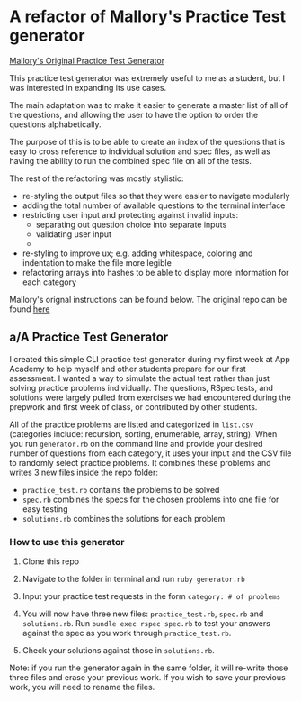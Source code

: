 # A refactor of Mallory's Practice Test generator

[Mallory's Original Practice Test Generator](https://github.com/mallorybulkley/aa-practice-test-generator)

This practice test generator was extremely useful to me as a student, but I was interested in expanding its use cases.

The main adaptation was to make it easier to generate a master list of all of the questions, and allowing the user to have the option to order the questions alphabetically.

The purpose of this is to be able to create an index of the questions that is easy to cross reference to individual solution and spec files, as well as having the ability to run the combined spec file on all of the tests.

The rest of the refactoring was mostly stylistic:
- re-styling the output files so that they were easier to navigate modularly
- adding the total number of available questions to the terminal interface
- restricting user input and protecting against invalid inputs:
  - separating out question choice into separate inputs
  - validating user input
  -
- re-styling to improve ux; e.g. adding whitespace, coloring and indentation to make the file more legible
- refactoring arrays into hashes to be able to display more information for each category





Mallory's orignal instructions can be found below.
The original repo can be found [here](https://github.com/mallorybulkley/aa-practice-test-generator)



## a/A Practice Test Generator

I created this simple CLI practice test generator during my first week at App Academy to help myself and other students prepare for our first assessment. I wanted a way to simulate the actual test rather than just solving practice problems individually. The questions, RSpec tests, and solutions were largely pulled from exercises we had encountered during the prepwork and first week of class, or contributed by other students.


All of the practice problems are listed and categorized in `list.csv` (categories include: recursion, sorting, enumerable, array, string). When you run `generator.rb` on the command line and provide your desired number of questions from each category, it uses your input and the CSV file to randomly select practice problems. It combines these problems and writes 3 new files inside the repo folder:
* `practice_test.rb` contains the problems to be solved
* `spec.rb` combines the specs for the chosen problems into one file for easy testing
* `solutions.rb` combines the solutions for each problem

### How to use this generator

1. Clone this repo

2. Navigate to the folder in terminal and run
`ruby generator.rb`

3. Input your practice test requests in the form `category: # of problems`

4. You will now have three new files: `practice_test.rb`, `spec.rb` and `solutions.rb`. Run `bundle exec rspec spec.rb` to test your answers against the spec as you work through `practice_test.rb`.

5. Check your solutions against those in `solutions.rb`.

Note: if you run the generator again in the same folder, it will re-write those three files and erase your previous work. If you wish to save your previous work, you will need to rename the files.
